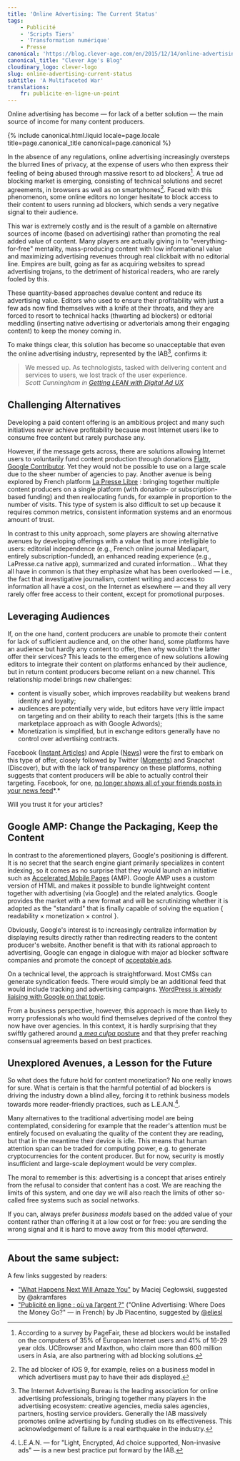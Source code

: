 ```yaml
---
title: 'Online Advertising: The Current Status'
tags:
    - Publicité
    - 'Scripts Tiers'
    - 'Transformation numérique'
    - Presse
canonical: 'https://blog.clever-age.com/en/2015/12/14/online-advertising-the-current-status/'
canonical_title: "Clever Age's Blog"
cloudinary_logo: clever-logo
slug: online-advertising-current-status
subtitle: 'A Multifaceted War'
translations:
    fr: publicite-en-ligne-un-point
---
```


Online advertising has become — for lack of a better solution — the main source of income for many content producers.

<!-- more -->

{% include canonical.html.liquid
    locale=page.locale
    title=page.canonical_title
    canonical=page.canonical
%}

In the absence of any regulations, online advertising increasingly oversteps the blurred lines of privacy, at the expense of users who then express their feeling of being abused through massive resort to ad blockers[^1]. A true ad blocking market is emerging, consisting of technical solutions and secret agreements, in browsers as well as on smartphones[^0]. Faced with this phenomenon, some online editors no longer hesitate to block access to their content to users running ad blockers, which sends a very negative signal to their audience.

[^0]: The ad blocker of iOS 9, for example, relies on a business model in which advertisers must pay to have their ads displayed.

[^1]: According to a survey by PageFair, these ad blockers would be installed on the computers of 35% of European Internet users and 41% of 16-29 year olds. UCBrowser and Maxthon, who claim more than 600 million users in Asia, are also partnering with ad blocking solutions.

This war is extremely costly and is the result of a gamble on alternative sources of income (based on advertising) rather than promoting the real added value of content. Many players are actually giving in to "everything-for-free" mentality, mass-producing content with low informational value and maximizing advertising revenues through real clickbait with no editorial line. Empires are built, going as far as acquiring websites to spread advertising trojans, to the detriment of historical readers, who are rarely fooled by this.

These quantity-based approaches devalue content and reduce its advertising value. Editors who used to ensure their profitability with just a few ads now find themselves with a knife at their throats, and they are forced to resort to technical hacks (thwarting ad blockers) or editorial meddling (inserting native advertising or advertorials among their engaging content) to keep the money coming in.

To make things clear, this solution has become so unacceptable that even the online advertising industry, represented by the IAB[^2], confirms it:

[^2]: The Internet Advertising Bureau is the leading association for online advertising professionals, bringing together many players in the advertising ecosystem: creative agencies, media sales agencies, partners, hosting service providers. Generally the IAB massively promotes online advertising by funding studies on its effectiveness. This acknowledgement of failure is a real earthquake in the industry.

> We messed up. As technologists, tasked with delivering content and services to users, we lost track of the user experience.  
> <cite>Scott Cunningham in <a href="http://www.iab.com/news/lean/" >Getting LEAN with Digital Ad UX</a></cite>

## Challenging Alternatives

Developing a paid content offering is an ambitious project and many such initiatives never achieve profitability because most Internet users like to consume free content but rarely purchase any.

However, if the message gets across, there are solutions allowing Internet users to voluntarily fund content production through donations <a href="https://flattr.com/" >Flattr</a>, <a href="https://www.google.com/contributor/welcome/" >Google Contributor</a>. Yet they would not be possible to use on a large scale due to the sheer number of agencies to pay. Another avenue is being explored by French platform <a href="https://medium.com/@presse_libre" >La Presse Libre</a> : bringing together multiple content producers on a single platform (with donation- or subscription-based funding) and then reallocating funds, for example in proportion to the number of visits. This type of system is also difficult to set up because it requires common metrics, consistent information systems and an enormous amount of trust.

In contrast to this unity approach, some players are showing alternative avenues by developing offerings with a value that is more intelligible to users: editorial independence (e.g., French online journal Mediapart, entirely subscription-funded), an enhanced reading experience (e.g., LaPresse.ca native app), summarized and curated information... What they all have in common is that they emphasize what has been overlooked — i.e., the fact that investigative journalism, content writing and access to information all have a cost, on the Internet as elsewhere — and they all very rarely offer free access to their content, except for promotional purposes.

## Leveraging Audiences

If, on the one hand, content producers are unable to promote their content for lack of sufficient audience and, on the other hand, some platforms have an audience but hardly any content to offer, then why wouldn't the latter offer their services? This leads to the emergence of new solutions allowing editors to integrate their content on platforms enhanced by their audience, but in return content producers become reliant on a new channel. This relationship model brings new challenges:

<ul>
	<li>content is visually sober, which improves readability but weakens brand identity and loyalty;</li>
	<li>audiences are potentially very wide, but editors have very little impact on targeting and on their ability to reach their targets (this is the same marketplace approach as with Google Adwords);</li>
	<li>Monetization is simplified, but in exchange editors generally have no control over advertising contracts.</li>
</ul>
Facebook (<a href="https://instantarticles.fb.com/" >Instant Articles</a>) and Apple (<a href="http://www.apple.com/news/" >News</a>) were the first to embark on this type of offer, closely followed by Twitter (<a href="https://about.twitter.com/moments" >Moments</a>) and Snapchat (Discover), but with the lack of transparency on these platforms, nothing suggests that content producers will be able to actually control their targeting. Facebook, for one, <a href="http://lexpansion.lexpress.fr/high-tech/les-fantomes-de-facebook-ces-amis-dont-on-ne-recoit-plus-les-messages_1499174.html" >no longer shows all of your friends posts in your news feed</a>*.*

Will you trust it for your articles?

## Google AMP: Change the Packaging, Keep the Content

In contrast to the aforementioned players, Google's positioning is different. It is no secret that the search engine giant primarily specializes in content indexing, so it comes as no surprise that they would launch an initiative such as <a href="https://www.ampproject.org/" >Accelerated Mobile Pages</a> (AMP). Google AMP uses a custom version of HTML and makes it possible to bundle lightweight content together with advertising (via Google) and the related analytics. Google provides the market with a new format and will be scrutinizing whether it is adopted as the "standard" that is finally capable of solving the equation { readability × monetization × control }.

Obviously, Google's interest is to increasingly centralize information by displaying results directly rather than redirecting readers to the content producer's website. Another benefit is that with its rational approach to advertising, Google can engage in dialogue with major ad blocker software companies and promote the concept of <a href="https://acceptableads.org/" >acceptable ads</a>.

On a technical level, the approach is straightforward. Most CMSs can generate syndication feeds. There would simply be an additional feed that would include tracking and advertising campaigns. <a href="https://vip.wordpress.com/2015/10/07/mobile-web/" >WordPress is already liaising with Google on that topic</a>.

From a business perspective, however, this approach is more than likely to worry professionals who would find themselves deprived of the control they now have over agencies. In this context, it is hardly surprising that they swiftly gathered around <a href="http://www.iab.com/news/lean/">a _mea culpa_ posture</a> and that they prefer reaching consensual agreements based on best practices.

## Unexplored Avenues, a Lesson for the Future

So what does the future hold for content monetization? No one really knows for sure. What is certain is that the harmful potential of ad blockers is driving the industry down a blind alley, forcing it to rethink business models towards more reader-friendly practices, such as L.E.A.N.[^3].

[^3]: L.E.A.N. — for "Light, Encrypted, Ad choice supported, Non-invasive ads" — is a new best practice put forward by the IAB.

Many alternatives to the traditional advertising model are being contemplated, considering for example that the reader's attention must be entirely focused on evaluating the quality of the content they are reading, but that in the meantime their device is idle. This means that human attention span can be traded for computing power, e.g. to generate cryptocurrencies for the content producer. But for now, security is mostly insufficient and large-scale deployment would be very complex.

The moral to remember is this: advertising is a concept that arises entirely from the refusal to consider that content has a cost. We are reaching the limits of this system, and one day we will also reach the limits of other so-called free systems such as social networks.

If you can, always prefer _business models_ based on the added value of your content rather than offering it at a low cost or for free: you are sending the wrong signal and it is hard to move away from this model _afterward_.

---

## About the same subject:

A few links suggested by readers:

- ["What Happens Next Will Amaze You"](http://idlewords.com/talks/what_happens_next_will_amaze_you.htm) by Maciej Cegłowski, suggested by @akramfares
- ["Publicité en ligne : où va l’argent ?"](https://piacentino.com/jb/2015/publicite-en-ligne-ou-va-largent) ("Online Advertising: Where Does the Money Go?" — in French) by Jb Piacentino, suggested by [@eliesl](https://twitter.com/eliesl)
